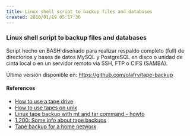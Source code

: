 ```yaml
---
title: Linux shell script to backup files and databases
created: 2010/01/19 05:17:36
---
```


### Linux shell script to backup files and databases

Script hecho en BASH diseñado para realizar respaldo completo (full) de directorios y bases de datos MySQL y PostgreSQL en disco o unidad de cinta local o en un servidor remoto via SSH, FTP o CIFS (SAMBA). 

Última versión disponible en: <https://github.com/olafrv/tape-backup> 

#### References

  * [How to use a tape drive](https://nic.phys.ethz.ch/readme/80)
  * [How to use tapes on unix](https://www.mssl.ucl.ac.uk/www_computing/buns/tapes.html)
  * [Linux tape backup with mt and tar command - howto](https://www.cyberciti.biz/faq/linux-tape-backup-with-mt-and-tar-command-howto/)
  * [1.200: Some info about tape backups](https://www.faqs.org/faqs/aix-faq/part2/section-1.html)
  * [Tape backup for a home network](https://baheyeldin.com/linux/using-tape-backup-on-linux-for-a-home-network.html)
